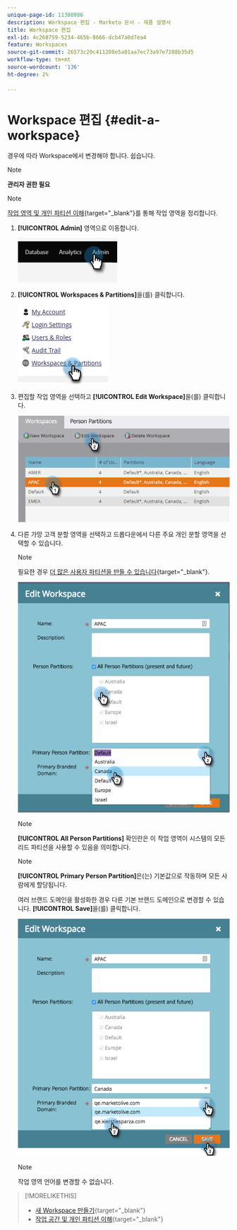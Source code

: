 ```yaml
---
unique-page-id: 11380986
description: Workspace 편집 - Marketo 문서 - 제품 설명서
title: Workspace 편집
exl-id: 4c268759-5234-465b-8666-dcb47a0d7ea4
feature: Workspaces
source-git-commit: 26573c20c411208e5a01aa7ec73a97e7208b35d5
workflow-type: tm+mt
source-wordcount: '136'
ht-degree: 2%

---
```


# Workspace 편집 {#edit-a-workspace}

경우에 따라 Workspace에서 변경해야 합니다. 쉽습니다.

>[!NOTE]
>
>**관리자 권한 필요**

>[!NOTE]
>
>[작업 영역 및 개인 파티션 이해](/help/marketo/product-docs/administration/workspaces-and-person-partitions/understanding-workspaces-and-person-partitions.md){target="_blank"}를 통해 작업 영역을 정리합니다.

1. **[!UICONTROL Admin]** 영역으로 이동합니다.

   ![](assets/edit-a-workspace-1.png)

1. **[!UICONTROL Workspaces & Partitions]**&#x200B;을(를) 클릭합니다.

   ![](assets/edit-a-workspace-2.png)

1. 편집할 작업 영역을 선택하고 **[!UICONTROL Edit Workspace]**&#x200B;을(를) 클릭합니다.

   ![](assets/edit-a-workspace-3.png)

1. 다른 가망 고객 분할 영역을 선택하고 드롭다운에서 다른 주요 개인 분할 영역을 선택할 수 있습니다.

   >[!NOTE]
   >
   >필요한 경우 [더 많은 사용자 파티션을 만들 수 있습니다](/help/marketo/product-docs/administration/workspaces-and-person-partitions/create-a-person-partition.md){target="_blank"}.

   ![](assets/edit-a-workspace-4.png)

   >[!NOTE]
   >
   >**[!UICONTROL All Person Partitions]** 확인란은 이 작업 영역이 시스템의 모든 리드 파티션을 사용할 수 있음을 의미합니다.

   >[!NOTE]
   >
   >**[!UICONTROL Primary Person Partition]**&#x200B;은(는) 기본값으로 작동하며 모든 사람에게 할당됩니다.

   여러 브랜드 도메인을 활성화한 경우 다른 기본 브랜드 도메인으로 변경할 수 있습니다. **[!UICONTROL Save]**&#x200B;을(를) 클릭합니다.

   ![](assets/edit-a-workspace-5.png)

   >[!NOTE]
   >
   >작업 영역 언어를 변경할 수 없습니다.

>[!MORELIKETHIS]
>
>* [새 Workspace 만들기](/help/marketo/product-docs/administration/workspaces-and-person-partitions/create-a-new-workspace.md){target="_blank"}
>* [작업 공간 및 개인 파티션 이해](/help/marketo/product-docs/administration/workspaces-and-person-partitions/understanding-workspaces-and-person-partitions.md){target="_blank"}
